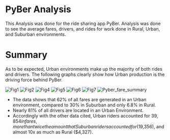 # PyBer Analysis
This Analysis was done for the ride sharing app PyBer. Analysis was done to see the average fares, drivers, and rides for work done in Rural, Urban, and Suburban environments. 

# Summary

As to be expected, Urban environments make up the majority of both rides and drivers. The following graphs clearly show how Urban production is the driving force behind PyBer.

![Fig1](https://user-images.githubusercontent.com/108035549/184568035-d045e683-1e19-45b6-81e7-c09cfe62201b.png)
![Fig2](https://user-images.githubusercontent.com/108035549/184568045-ee17ae62-75dc-47cd-b3d3-3822dc1a93a0.png)
![Fig4](https://user-images.githubusercontent.com/108035549/184568048-466d3d70-5860-4fc3-b899-f2316080171a.png)
![Fig5](https://user-images.githubusercontent.com/108035549/184568054-9728b40d-268e-498d-ace9-c49736e746e8.png)
![Fig6](https://user-images.githubusercontent.com/108035549/184568059-3f259b07-798a-44b5-b2a8-96f9706a7e0d.png)
![Fig7](https://user-images.githubusercontent.com/108035549/184568100-775eb613-4143-4f1c-8d16-c7dca4a7ed87.png)
![Pyber_fare_summary](https://user-images.githubusercontent.com/108035549/184568108-82600100-49ee-4a78-8454-d6b0a2e6d742.png)



- The data shows that 62% of all fares are generated in an Urban environment, compared to 30% in Suburban and only 6.8% in Rural.
- Nearly 81% of all drivers are located in an Urban Environment. 
- Accordingly with the other data cited, Urban riders accounted for $39,854 in fares, more than twice the amount that Suburban riders accounted for ($19,356), and almost 10x as much as Rural ($4,327). 


